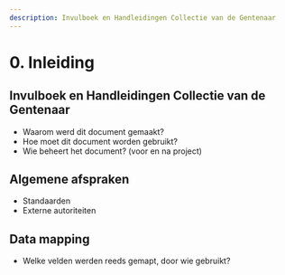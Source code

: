 ```yaml
---
description: Invulboek en Handleidingen Collectie van de Gentenaar
---
```


# 0. Inleiding

## Invulboek en Handleidingen Collectie van de Gentenaar

* Waarom werd dit document gemaakt?
* Hoe moet dit document worden gebruikt?
* Wie beheert het document? \(voor en na project\)

## Algemene afspraken

* Standaarden
* Externe autoriteiten

## Data mapping

* Welke velden werden reeds gemapt, door wie gebruikt?

